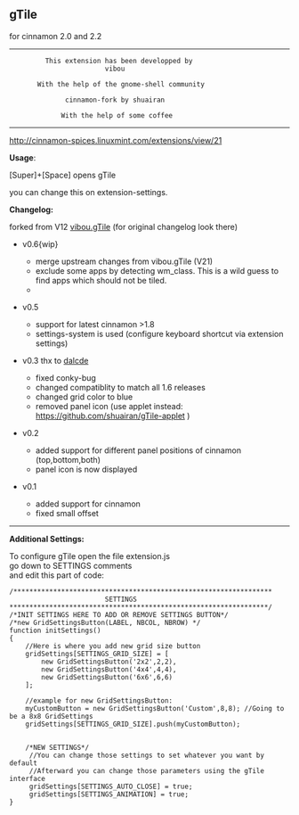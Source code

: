gTile
-----
for cinnamon 2.0 and 2.2

---------------------------------------------------------------
             This extension has been developped by
                            vibou
                                
           With the help of the gnome-shell community
                           
                  cinnamon-fork by shuairan

                 With the help of some coffee
---------------------------------------------------------------
http://cinnamon-spices.linuxmint.com/extensions/view/21

**Usage**:

  [Super]+[Space] opens gTile
  
  you can change this on extension-settings.



**Changelog:**

forked from V12 [vibou.gTile](https://github.com/vibou/vibou.gTile) (for original changelog look there)

* v0.6{wip}
    + merge upstream changes from vibou.gTile (V21)
    + exclude some apps by detecting wm_class. This is a wild guess to find apps which should not be tiled.
    +

* v0.5 
    + support for latest cinnamon >1.8
    + settings-system is used (configure keyboard shortcut via extension settings)

* v0.3 thx to [dalcde](https://github.com/dalcde)
    + fixed conky-bug
    + changed compatiblity to match all 1.6 releases
    + changed grid color to blue
    + removed panel icon (use applet instead: https://github.com/shuairan/gTile-applet )

* v0.2
    + added support for different panel positions of cinnamon (top,bottom,both)
    + panel icon is now displayed

* v0.1
    + added support for cinnamon
    + fixed small offset

-----

**Additional Settings:**

To configure gTile open the file extension.js  
go down to SETTINGS comments  
and edit this part of code:
    

    /*****************************************************************
                            SETTINGS
    *****************************************************************/
    /*INIT SETTINGS HERE TO ADD OR REMOVE SETTINGS BUTTON*/
    /*new GridSettingsButton(LABEL, NBCOL, NBROW) */
    function initSettings()
    {
        //Here is where you add new grid size button
        gridSettings[SETTINGS_GRID_SIZE] = [
            new GridSettingsButton('2x2',2,2),
            new GridSettingsButton('4x4',4,4),
            new GridSettingsButton('6x6',6,6)
        ];
        
        //example for new GridSettingsButton:
        myCustomButton = new GridSettingsButton('Custom',8,8); //Going to be a 8x8 GridSettings 
        gridSettings[SETTINGS_GRID_SIZE].push(myCustomButton);
        
        
        /*NEW SETTINGS*/    
         //You can change those settings to set whatever you want by default
         //Afterward you can change those parameters using the gTile interface
         gridSettings[SETTINGS_AUTO_CLOSE] = true;
         gridSettings[SETTINGS_ANIMATION] = true;
    }
